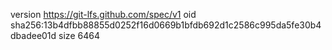 version https://git-lfs.github.com/spec/v1
oid sha256:13b4dfbb88855d0252f16d0669b1bfdb692d1c2586c995da5fe30b4dbadee01d
size 6464
